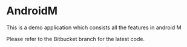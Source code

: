 # AndroidM
This is a demo application which consists all the features in android M

Please refer to the Bitbucket branch for the latest code.
